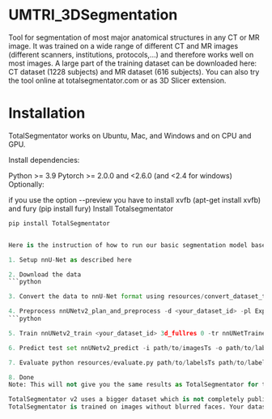 # UMTRI_3DSegmentation
Tool for segmentation of most major anatomical structures in any CT or MR image. It was trained on a wide range of different CT and MR images (different scanners, institutions, protocols,...) and therefore works well on most images. A large part of the training dataset can be downloaded here: CT dataset (1228 subjects) and MR dataset (616 subjects). You can also try the tool online at totalsegmentator.com or as 3D Slicer extension.

# Installation
TotalSegmentator works on Ubuntu, Mac, and Windows and on CPU and GPU.

Install dependencies:

Python >= 3.9
Pytorch >= 2.0.0 and <2.6.0 (and <2.4 for windows)
Optionally:

if you use the option --preview you have to install xvfb (apt-get install xvfb) and fury (pip install fury)
Install Totalsegmentator
```python
pip install TotalSegmentator


Here is the instruction of how to run our basic segmentation model based on nnunet.

1. Setup nnU-Net as described here

2. Download the data
```python

3. Convert the data to nnU-Net format using resources/convert_dataset_to_nnunet.py (see resources/train_nnunet.sh for usage example)

4. Preprocess nnUNetv2_plan_and_preprocess -d <your_dataset_id> -pl ExperimentPlanner -c 3d_fullres -np 2
```python

5. Train nnUNetv2_train <your_dataset_id> 3d_fullres 0 -tr nnUNetTrainerNoMirroring (takes several days)

6. Predict test set nnUNetv2_predict -i path/to/imagesTs -o path/to/labelsTs_predicted -d <your_dataset_id> -c 3d_fullres -tr nnUNetTrainerNoMirroring --disable_tta -f 0

7. Evaluate python resources/evaluate.py path/to/labelsTs path/to/labelsTs_predicted (requires pip install git+https://github.com/google-deepmind/surface-distance.git and pip install p_tqdm). The resulting numbers should be similar to the ones in resources/evaluate_results.txt (since training is not deterministic the mean dice score across all classes can vary by up to one dice point)

8. Done
Note: This will not give you the same results as TotalSegmentator for two reasons:

TotalSegmentator v2 uses a bigger dataset which is not completely public
TotalSegmentator is trained on images without blurred faces. Your dataset contains blurred faces.
